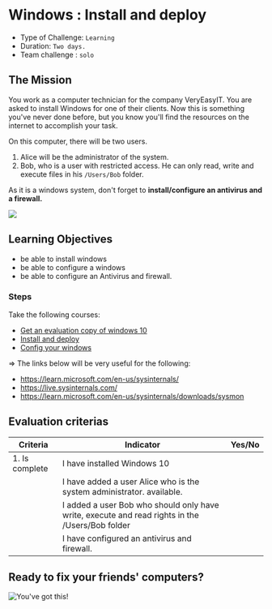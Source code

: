 # Windows : Install and deploy

- Type of Challenge: `Learning` 
- Duration: `Two days.`
- Team challenge : `solo`

## The Mission
You work as a computer technician for the company VeryEasyIT. You are asked to install Windows for one of their clients. 
Now this is something you've never done before, but you know you'll find the resources on the internet to accomplish your task.  

On this computer, there will be two users. 
1. Alice will be the administrator of the system. 
2. Bob, who is a user with restricted access. 
He can only read, write and execute files in his ``/Users/Bob`` folder.

As it is a windows system, don't forget to **install/configure an antivirus and a firewall.**

![](https://d1fmx1rbmqrxrr.cloudfront.net/cnet/i/edit/2016/02/windows-3-1-archive.png)

## Learning Objectives 
- be able to install windows
- be able to configure a windows
- be able to configure an Antivirus and firewall.

### Steps
Take the following courses: 
* [Get an evaluation copy of windows 10](https://www.microsoft.com/en-us/evalcenter/evaluate-windows-10-enterprise)
* [Install and deploy](https://openclassrooms.com/en/courses/1733521-installez-et-deployez-windows-10)
* [Config your windows](https://openclassrooms.com/en/courses/5668856-exploitez-votre-pc-avec-windows-10)

=> The links below will be very useful for the following:
- https://learn.microsoft.com/en-us/sysinternals/
-   https://live.sysinternals.com/
-   https://learn.microsoft.com/en-us/sysinternals/downloads/sysmon

## Evaluation criterias
| Criteria       | Indicator                                                                             | Yes/No |
|----------------|---------------------------------------------------------------------------------------|--------|
| 1. Is complete | I have installed Windows 10                                     |        |
|                | I have added a user Alice who is the system administrator. available.                                           |        |
|                | I added a user Bob who should only have write, execute and read rights in the /Users/Bob folder                              					                 |        |
| | I have configured an antivirus and firewall.

## Ready to fix your friends' computers? 


![You've got this!](https://media.giphy.com/media/hpF9R9M1PHN5e5liSx/giphy.gif)
